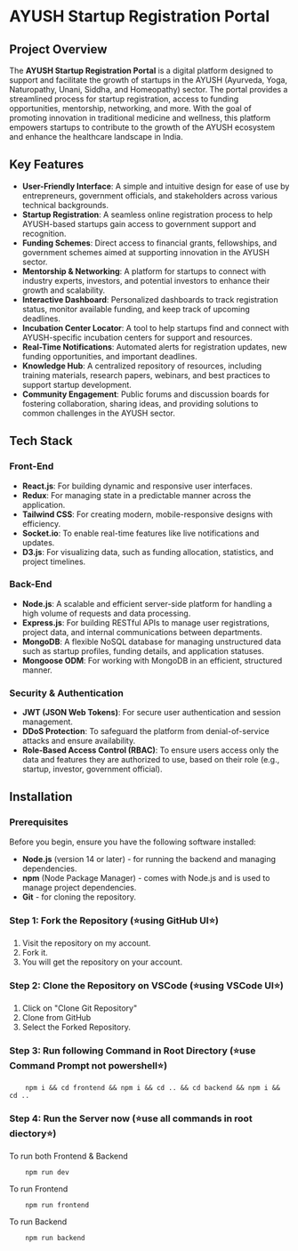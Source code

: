# AYUSH Startup Registration Portal

## Project Overview

The **AYUSH Startup Registration Portal** is a digital platform designed to support and facilitate the growth of startups in the AYUSH (Ayurveda, Yoga, Naturopathy, Unani, Siddha, and Homeopathy) sector. The portal provides a streamlined process for startup registration, access to funding opportunities, mentorship, networking, and more. With the goal of promoting innovation in traditional medicine and wellness, this platform empowers startups to contribute to the growth of the AYUSH ecosystem and enhance the healthcare landscape in India.

## Key Features

- **User-Friendly Interface**: A simple and intuitive design for ease of use by entrepreneurs, government officials, and stakeholders across various technical backgrounds.
- **Startup Registration**: A seamless online registration process to help AYUSH-based startups gain access to government support and recognition.
- **Funding Schemes**: Direct access to financial grants, fellowships, and government schemes aimed at supporting innovation in the AYUSH sector.
- **Mentorship & Networking**: A platform for startups to connect with industry experts, investors, and potential investors to enhance their growth and scalability.
- **Interactive Dashboard**: Personalized dashboards to track registration status, monitor available funding, and keep track of upcoming deadlines.
- **Incubation Center Locator**: A tool to help startups find and connect with AYUSH-specific incubation centers for support and resources.
- **Real-Time Notifications**: Automated alerts for registration updates, new funding opportunities, and important deadlines.
- **Knowledge Hub**: A centralized repository of resources, including training materials, research papers, webinars, and best practices to support startup development.
- **Community Engagement**: Public forums and discussion boards for fostering collaboration, sharing ideas, and providing solutions to common challenges in the AYUSH sector.

## Tech Stack

### Front-End

- **React.js**: For building dynamic and responsive user interfaces.
- **Redux**: For managing state in a predictable manner across the application.
- **Tailwind CSS**: For creating modern, mobile-responsive designs with efficiency.
- **Socket.io**: To enable real-time features like live notifications and updates.
- **D3.js**: For visualizing data, such as funding allocation, statistics, and project timelines.

### Back-End

- **Node.js**: A scalable and efficient server-side platform for handling a high volume of requests and data processing.
- **Express.js**: For building RESTful APIs to manage user registrations, project data, and internal communications between departments.
- **MongoDB**: A flexible NoSQL database for managing unstructured data such as startup profiles, funding details, and application statuses.
- **Mongoose ODM**: For working with MongoDB in an efficient, structured manner.

### Security & Authentication

- **JWT (JSON Web Tokens)**: For secure user authentication and session management.
- **DDoS Protection**: To safeguard the platform from denial-of-service attacks and ensure availability.
- **Role-Based Access Control (RBAC)**: To ensure users access only the data and features they are authorized to use, based on their role (e.g., startup, investor, government official).

## Installation

### Prerequisites

Before you begin, ensure you have the following software installed:

- **Node.js** (version 14 or later) - for running the backend and managing dependencies.
- **npm** (Node Package Manager) - comes with Node.js and is used to manage project dependencies.
- **Git** - for cloning the repository.


### Step 1: Fork the Repository (⭐using GitHub UI⭐)
1. Visit the repository on my account.
2. Fork it.
3. You will get the repository on your account.

### Step 2: Clone the Repository on VSCode (⭐using VSCode UI⭐)
1. Click on "Clone Git Repository" 
2. Clone from GitHub
3. Select the Forked Repository.

### Step 3: Run following Command in Root Directory (⭐use Command Prompt not powershell⭐)
``` 
    npm i && cd frontend && npm i && cd .. && cd backend && npm i && cd ..
```

### Step 4: Run the Server now (⭐use all commands in root diectory⭐)
To run both Frontend & Backend
```
    npm run dev 
```

To run Frontend
```
    npm run frontend
```

To run Backend
```
    npm run backend
```